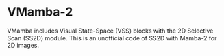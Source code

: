 # VMamba-2

VMamba includes Visual State-Space (VSS) blocks with the 2D Selective Scan (SS2D) module.
This is an unofficial code of SS2D with Mamba-2 for 2D images.
